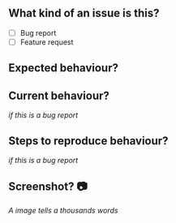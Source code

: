 ## What kind of an issue is this?

- [ ] Bug report
- [ ] Feature request

## Expected behaviour?


## Current behaviour?
*if this is a bug report*  


## Steps to reproduce behaviour?
*if this is a bug report*  


## Screenshot?  📷
*A image tells a thousands words*

